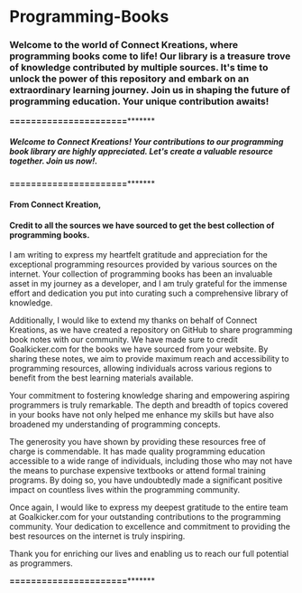 # Programming-Books

<h3>Welcome to the world of Connect Kreations, where programming books come to life! Our library is a treasure trove of knowledge contributed by multiple sources. It's time to unlock the power of this repository and embark on an extraordinary learning journey. Join us in shaping the future of programming education. Your unique contribution awaits!</h3>
 
 ************======================*******************
 <h5> 
Welcome to Connect Kreations! Your contributions to our programming book library are highly appreciated. Let's create a valuable resource together. Join us now!.</h5>

 ************======================*******************

<h4>From Connect Kreation,</h4>
<h4>Credit to all the sources we have sourced to get the best collection of programming books.</h4>


I am writing to express my heartfelt gratitude and appreciation for the exceptional programming resources  provided by various sources on the internet. Your collection of programming books has been an invaluable asset in my journey as a developer, and I am truly grateful for the immense effort and dedication you put into curating such a comprehensive library of knowledge.

Additionally, I would like to extend my thanks on behalf of Connect Kreations, as we have created a repository on GitHub to share programming book notes with our community. We have made sure to credit Goalkicker.com for the books we have sourced from your website. By sharing these notes, we aim to provide maximum reach and accessibility to programming resources, allowing individuals across various regions to benefit from the best learning materials available.

Your commitment to fostering knowledge sharing and empowering aspiring programmers is truly remarkable. The depth and breadth of topics covered in your books have not only helped me enhance my skills but have also broadened my understanding of programming concepts.

The generosity you have shown by providing these resources free of charge is commendable. It has made quality programming education accessible to a wide range of individuals, including those who may not have the means to purchase expensive textbooks or attend formal training programs. By doing so, you have undoubtedly made a significant positive impact on countless lives within the programming community.

Once again, I would like to express my deepest gratitude to the entire team at Goalkicker.com for your outstanding contributions to the programming community. Your dedication to excellence and commitment to providing the best resources on the internet is truly inspiring.

Thank you for enriching our lives and enabling us to reach our full potential as programmers.

************======================*******************


